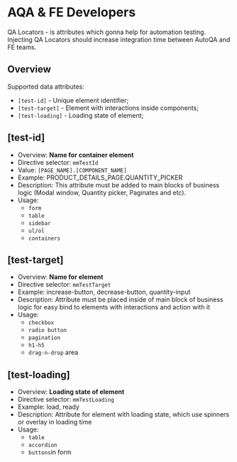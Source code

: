 # AQA & FE Developers

QA Locators - is attributes which gonna help for automation testing.
Injecting QA Locators should increase integration time between AutoQA and FE teams.

## Overview

Supported data attributes:

- `[test-id]` - Unique element identifier;
- `[test-target]` - Element with interactions inside components;
- `[test-loading]` - Loading state of element;


## [test-id]

- Overview: **Name for container element**
- Directive selector: `mmTestId`
- Value: `[PAGE_NAME].[COMPONENT_NAME]`
- Example: PRODUCT_DETAILS_PAGE.QUANTITY_PICKER
- Description: This attribute must be added to main blocks of business logic (Modal window, Quantity picker, Paginates and etc).
- Usage: 
    - `form`
    - `table`
    - `sidebar`
    - `ul/ol`
    - `containers`
    
    
## [test-target]
- Overview: **Name for element**
- Directive selector: `mmTestTarget`
- Example: increase-button, decrease-button, quantity-input
- Description: Attribute must be placed inside of main block of business logic for easy bind to elements with interactions and action with it
- Usage:
    - `checkbox`
    - `radio button`
    - `pagination`
    - `h1-h5`
    - `drag-n-drop` area
    
## [test-loading]
- Overview: **Loading state of element**
- Directive selector: `mmTestLoading`
- Example: load, ready
- Description: Attribute for element with loading state, which use spinners or overlay in loading time
- Usage:
    - `table`
    - `accordion`
    - `buttons`in form
